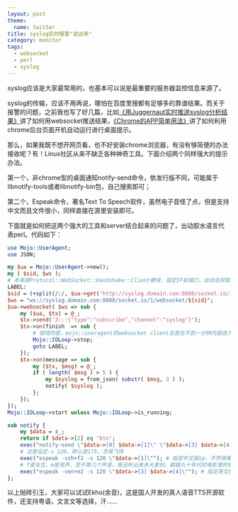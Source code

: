 ```yaml
---
layout: post
theme:
  name: twitter
title: syslog实时报警"说出来"
category: monitor
tags:
  - websocket
  - perl
  - syslog
---
```

syslog应该是大家最常用的，也基本可以说是最重要的服务器监控信息来源了。

syslog的传输，应该不用再说，哪怕在百度里搜都有足够多的靠谱结果。而关于报警的问题，之前我也写了好几篇，比如[《用Juggernaut实时推送syslog分析结果》](/2012/10/17/juggernaut-for-syslog-check)讲了如何用websocket推送结果，[《Chrome的APP简单用法》](/2012/11/09/chrome-app-demo)讲了如何利用chrome后台页面开机自动运行进行桌面提示。

那么，如果我既不想开网页看，也不好安装chrome浏览器，有没有够简便的办法接收呢？有！Linux社区从来不缺乏各种神奇工具。下面介绍两个同样强大的提示办法。

第一个，非chrome型的桌面通知notify-send命令，依发行版不同，可能属于libnotify-tools或者libnotify-bin包，自己搜索即可；

第二个，Espeak命令，著名Text To Speech软件，虽然电子音怪了点，但是支持中文而且文件很小，同样直接在源里安装即可。

下面就是如何把这两个强大的工具和server结合起来的问题了，出动胶水语言代表perl。代码如下：

```perl
use Mojo::UserAgent;
use JSON;

my $ua = Mojo::UserAgent->new();
my ( $sid, $ws );
# 本来用Protocol::WebSocket::Handshake::Client模块，指定IP和端口，自动会获取sid拼ws地址的，不过测试发现open后没反应。奇怪
LABEL:
$sid = (+split(/:/, $ua->get('http://syslog.domain.com:8080/socket.io/1/')->res->body))[0];
$ws = "ws://syslog.domain.com:8080/socket.io/1/websocket/${sid}";
$ua->websocket( $ws => sub {
    my ($ua, $tx) = @_;
    $tx->send('3:::{"type":"subscribe","channel":"syslog"}');
    $tx->on(finish  => sub {
        # 很怪的是，mojo::useragent的websocket client总是在不到一分钟内就进入on_finish状态，所以这里只好返回重连
        Mojo::IOLoop->stop;
        goto LABEL;
    });
    $tx->on(message => sub {
        my ($tx, $msg) = @_;
        if ( length( $msg ) > 5 ) {
            my $syslog = from_json( substr( $msg, 3 ) );
            notify( $syslog );
        };
    });
});
Mojo::IOLoop->start unless Mojo::IOLoop->is_running;

sub notify {
    my $data = $_;
    return if $data->[2] eq 'btn';
    exec("notify-send \"$data->[0] $data->[1]\" \"$data->[3] $data->[4]\"");
    # 注意设定-s 120，默认是175，念得飞快
    exec("espeak -vzh+f2 -s 120 \"$data->[1]\""); # 指定中文报ip，不然很难听懂
    # f是女生，m是男声，至于第几个声音，我没听出来多大差别，都跟九十年代初电影里的机器人一样
    exec("espeak -ven+m2 -s 120 \"$data->[3] $data->[4]\""); # 指定英文报内容，不然用中文的声音念更难听懂
};
```

以上抛砖引玉，大家可以试试Ekho(余音)，这是国人开发的真人语音TTS开源软件，还支持粤语，文言文等选择，汗……
